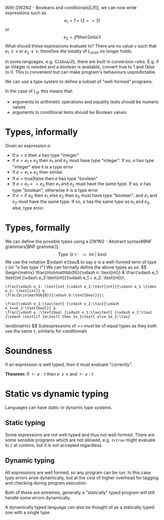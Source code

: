 With [[W2N2 - Booleans and conditionals|LIf]], we can now write expressions such as 
$$ e_1 = 1+(2==3)$$
or
$$e_2=if1then2else3$$
What should these expressions evaluate to?
There are no value $v$ such that $e_1\Downarrow v$ or $e_2\Downarrow v$, therefore the totality of $L_{Arith}$ no longer holds.

In some languages, e.g. C/Java/JS, there are built in conversion rules.
E.g. if an integer is needed and a boolean is available, convert true to 1 and false to 0.
This is convenient but can make program's behaviours unpredictable.

We can use a type system to define a subset of "well-formed" programs.

In the case of $L_{If}$, this means that:
- arguments to arithmetic operations and equality tests should be numeric values
- arguments to conditional tests should be Boolean values

# Types, informally
Given an expression $e$:
- If $e=n$ then $e$ has type "integer"
- If $e=e_1+e_2$ then $e_1$ and $e_2$ must have type "integer". If so, $e$ has type "integer" else it is a type error
- If $e=e_1\times e_2$ then similar
- If $e=\text{true}|\text{false}$ then $e$ has type "boolean"
- If $e=e_1==e_2$ then $e_1$ and $e_2$ must have the same type. If so, $e$ has type "boolean", otherwise it is a type error
- If $e=\text{if }e_0\text{ then }e_1\text{ else }e_2$ then $e_0$ must have type "boolean", and $e_1$ and $e_2$ must have the same type. If so, $e$ has the same type as $e_1$ and $e_2$, else, type error.
# Types, formally
We can define the possible types using a [[W1N2 - Abstract syntax#BNF grammars|BNF grammar]]:
$$\text{Type}\ni\tau::=\text{ int }|\text{ bool}$$
We use the notation $\vdash e:\\tau$ to say $e$ is a well-formed term of type $\tau$ (or "$e$ has type $\tau$")
We can formally define the above types as so:
$$
\begin{matrix}
	\frac{n\in\mathbb{N}}{\vdash n: \text{int}} &
	\frac{\vdash e_1: \text{int }\vdash e_2:\text{int}}{\vdash e_1 + e_2: \text{int}}\\
	
	\frac{\vdash e_1: \text{int }\vdash e_2:\text{int}}{\vdash e_1 \times e_2: \text{int}} &
	\frac{b\in\mathbb{B}}{\vdash b:\text{bool}}\\

	\frac{\vdash e_1:\tau\text{ }\vdash e_2:\tau}{\vdash e_1==e_2:\text{bool}} &
	\frac{\vdash e :\text{bool }\vdash e_1:\tau\text{ }\vdash e_2:\tau}{\vdash \text{if }e\text{ then }e_1\text{ else }e_2:\tau}
\end{matrix}
$$
Subexpressions of == must be of equal types as they both use the same $\tau$, similarly for conditionals
# Soundness
If an expression is well typed, then it must evaluate "correctly".

**Theorem:** If $\vdash e:\tau$ then $e\Downarrow v$ and $\vdash v:\tau$

# Static vs dynamic typing
Languages can have static or dynamic type systems.
## Static typing
Some expressions are not well-typed and thus not well-formed. There are some sensible programs which are not allowed, e.g. `1+true` might evaluate to `2` at runtime, but it is not accepted regardless
## Dynamic typing
All expressions are well formed, so any program can be run. 
In this case type errors arise dynamically, but at the cost of higher overhead for tagging and checking during program execution.

Both of these are extremes, generally a "statically" typed program will still handle some errors dynamically.

A dynamically typed language can also be thought of as a statically typed one with a single type.